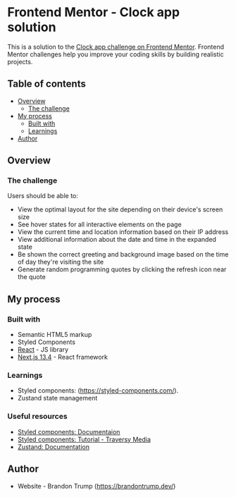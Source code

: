 # Frontend Mentor - Clock app solution

This is a solution to the [Clock app challenge on Frontend Mentor](https://www.frontendmentor.io/challenges/clock-app-LMFaxFwrM). Frontend Mentor challenges help you improve your coding skills by building realistic projects.

## Table of contents

- [Overview](#overview)
  - [The challenge](#the-challenge)
- [My process](#my-process)
  - [Built with](#built-with)
  - [Learnings](#learnings)
- [Author](#author)

## Overview

### The challenge

Users should be able to:

- View the optimal layout for the site depending on their device's screen size
- See hover states for all interactive elements on the page
- View the current time and location information based on their IP address
- View additional information about the date and time in the expanded state
- Be shown the correct greeting and background image based on the time of day they're visiting the site
- Generate random programming quotes by clicking the refresh icon near the quote

## My process

### Built with

- Semantic HTML5 markup
- Styled Components
- [React](https://reactjs.org/) - JS library
- [Next.js 13.4](https://nextjs.org/docs/getting-started) - React framework

### Learnings

- Styled components: (https://styled-components.com/).
- Zustand state management

### Useful resources

- [Styled components: Documentaion](https://styled-components.com/docs/basics#getting-started)
- [Styled components: Tutorial - Traversy Media](https://www.youtube.com/watch?v=02zO0hZmwnw&t=450s)
- [Zustand: Documentation](https://github.com/pmndrs/zustand)

## Author

- Website - Brandon Trump (https://brandontrump.dev/)
